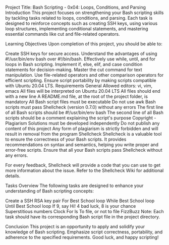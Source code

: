 
Project Title: Bash Scripting - 0x04: Loops, Conditions, and Parsing
Introduction
This project focuses on strengthening your Bash scripting skills by tackling tasks related to loops, conditions, and parsing. Each task is designed to reinforce concepts such as creating SSH keys, using various loop structures, implementing conditional statements, and mastering essential commands like cut and file-related operators.

Learning Objectives
Upon completion of this project, you should be able to:

Create SSH keys for secure access.
Understand the advantages of using #!/usr/bin/env bash over #!/bin/bash.
Effectively use while, until, and for loops in Bash scripting.
Implement if, else, elif, and case condition statements for decision-making.
Master the cut command for text manipulation.
Use file-related operators and other comparison operators for efficient scripting.
Ensure script portability by making scripts compatible with Ubuntu 20.04 LTS.
Requirements
General
Allowed editors: vi, vim, emacs
All files will be interpreted on Ubuntu 20.04 LTS
All files should end with a new line
A README.md file, at the root of the project folder, is mandatory
All Bash script files must be executable
Do not use awk
Bash scripts must pass Shellcheck (version 0.7.0) without any errors
The first line of all Bash scripts should be #!/usr/bin/env bash
The second line of all Bash scripts should be a comment explaining the script's purpose
Copyright - Plagiarism
Solutions must be developed independently
Do not publish any content of this project
Any form of plagiarism is strictly forbidden and will result in removal from the program
Shellcheck
Shellcheck is a valuable tool to ensure the correctness of your Bash scripts. It provides recommendations on syntax and semantics, helping you write proper and error-free scripts. Ensure that all your Bash scripts pass Shellcheck without any errors.

For every feedback, Shellcheck will provide a code that you can use to get more information about the issue. Refer to the Shellcheck Wiki for additional details.

Tasks Overview
The following tasks are designed to enhance your understanding of Bash scripting concepts:

Create a SSH RSA key pair
For Best School loop
While Best School loop
Until Best School loop
If 9, say Hi!
4 bad luck, 8 is your chance
Superstitious numbers
Clock
For ls
To file, or not to file
FizzBuzz
Note: Each task should have its corresponding Bash script file in the project directory.

Conclusion
This project is an opportunity to apply and solidify your knowledge of Bash scripting. Emphasize script correctness, portability, and adherence to the specified requirements. Good luck, and happy scripting!
